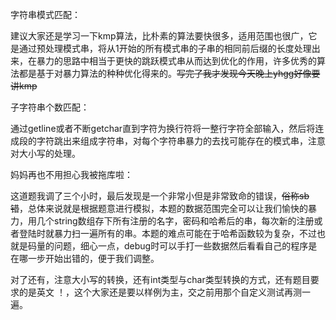 字符串模式匹配：

​		建议大家还是学习一下kmp算法，比朴素的算法要快很多，适用范围也很广，它是通过预处理模式串，将从1开始的所有模式串的子串的相同前后缀的长度处理出来，在暴力的思路中相当于更快的跳跃模式串从而达到优化的作用，许多优秀的算法都是基于对暴力算法的种种优化得来的。~~写完了我才发现今天晚上yhgg好像要讲kmp~~



子字符串个数匹配：

​		通过getline或者不断getchar直到字符为换行符将一整行字符全部输入，然后将连成段的字符跳出来组成字符串，对每个字符串暴力的去找可能存在的模式串，注意对大小写的处理。



妈妈再也不用担心我被拖库啦：

​		这道题我调了三个小时，最后发现是一个非常小但是非常致命的错误，~~俗称sb错~~，总体来说就是根据题意进行模拟，本题的数据范围完全可以让我们愉快的暴力，用几个string数组存下所有注册的名字，密码和哈希后的串，每次新的注册或者登陆时就暴力扫一遍所有的串。本题的难点可能在于哈希函数较为复杂，不过也就是码量的问题，细心一点，debug时可以手打一些数据然后看看自己的程序是在哪一步开始出错的，便于我们调整。

​		对了还有，注意大小写的转换，还有int类型与char类型转换的方式，还有题目要求的是英文  ！，这个大家还是要以样例为主，交之前用那个自定义测试再测一遍。

